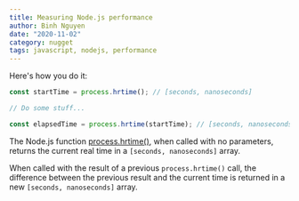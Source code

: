 ```yaml
---
title: Measuring Node.js performance
author: Binh Nguyen
date: "2020-11-02"
category: nugget
tags: javascript, nodejs, performance
---
```


Here's how you do it:

```js
const startTime = process.hrtime(); // [seconds, nanoseconds]

// Do some stuff...

const elapsedTime = process.hrtime(startTime); // [seconds, nanoseconds]
```

The Node.js function [process.hrtime()](https://nodejs.org/api/process.html#process_process_hrtime_time), when called with no parameters, returns the current real time in a `[seconds, nanoseconds]` array.

When called with the result of a previous `process.hrtime()` call, the difference between the previous result and the current time is returned in a new `[seconds, nanoseconds]` array.
